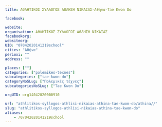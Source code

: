 ```yaml
---
title: ΑΘΛΗΤΙΚΟΣ ΣΥΛΛΟΓΟΣ ΑΘΛΗΣΗ ΝΙΚΑΙΑΣ-Αθήνα-Tae Kwon Do

facebook:

website:
organisation: ΑΘΛΗΤΙΚΟΣ ΣΥΛΛΟΓΟΣ ΑΘΛΗΣΗ ΝΙΚΑΙΑΣ
facebookorg:
websiteorg:
UID: "07042020141219school"
cities: "Αθήνα"
perioxi: ""
address: ""

places: [""]
categories: ["polemikes-texnes"]
subcategories: ["tae-kwon-do"]
categoryNoSLug: ["Πολεμικές τέχνες"]
subcategoriesNoSLug: ["Tae Kwon Do"]

orgUID: org14042020000910

url: "athlitikos-syllogos-athlisi-nikaias-athina-tae-kwon-do/athina//"
slug: "athlitikos-syllogos-athlisi-nikaias-athina-tae-kwon-do"
aliases:
    - /07042020141219school
---
```





